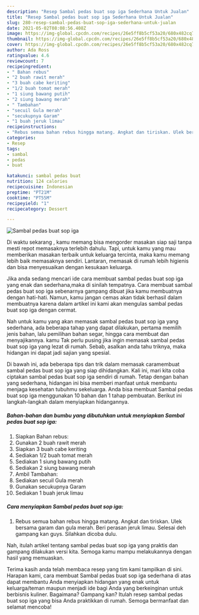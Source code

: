```yaml
---
description: "Resep Sambal pedas buat sop iga Sederhana Untuk Jualan"
title: "Resep Sambal pedas buat sop iga Sederhana Untuk Jualan"
slug: 280-resep-sambal-pedas-buat-sop-iga-sederhana-untuk-jualan
date: 2021-05-02T08:08:56.408Z
image: https://img-global.cpcdn.com/recipes/26e5ff8b5cf53a20/680x482cq70/sambal-pedas-buat-sop-iga-foto-resep-utama.jpg
thumbnail: https://img-global.cpcdn.com/recipes/26e5ff8b5cf53a20/680x482cq70/sambal-pedas-buat-sop-iga-foto-resep-utama.jpg
cover: https://img-global.cpcdn.com/recipes/26e5ff8b5cf53a20/680x482cq70/sambal-pedas-buat-sop-iga-foto-resep-utama.jpg
author: Ada Ross
ratingvalue: 4.6
reviewcount: 7
recipeingredient:
- " Bahan rebus"
- "2 buah rawit merah"
- "3 buah cabe keriting"
- "1/2 buah tomat merah"
- "1 siung bawang putih"
- "2 siung bawang merah"
- " Tambahan"
- "secuil Gula merah"
- "secukupnya Garam"
- "1 buah jeruk limau"
recipeinstructions:
- "Rebus semua bahan rebus hingga matang. Angkat dan tiriskan. Ulek bersama garam dan gula merah. Beri perasan jeruk limau. Selesai deh gampang kan guys. Silahkan dicoba dulu."
categories:
- Resep
tags:
- sambal
- pedas
- buat

katakunci: sambal pedas buat 
nutrition: 124 calories
recipecuisine: Indonesian
preptime: "PT21M"
cooktime: "PT55M"
recipeyield: "1"
recipecategory: Dessert

---
```



![Sambal pedas buat sop iga](https://img-global.cpcdn.com/recipes/26e5ff8b5cf53a20/680x482cq70/sambal-pedas-buat-sop-iga-foto-resep-utama.jpg)

Di waktu  sekarang , kamu memang bisa mengorder masakan siap saji tanpa mesti repot memasaknya terlebih dahulu. Tapi, untuk kamu yang mau memberikan masakan terbaik untuk keluarga tercinta, maka kamu memang lebih baik memasaknya sendiri. Lantaran, memasak di rumah lebih higienis dan bisa menyesuaikan dengan kesukaan keluarga.

Jika anda sedang mencari ide cara membuat sambal pedas buat sop iga yang enak dan sederhana,maka di sinilah tempatnya. Cara membuat sambal pedas buat sop iga  sebenarnya gampang dibuat jika kamu membuatnya dengan hati-hati. Namun, kamu jangan cemas akan tidak berhasil dalam membuatnya 
karena dalam artikel ini kami akan mengulas sambal pedas buat sop iga dengan cermat.  



Nah untuk kamu yang akan memasak sambal pedas buat sop iga yang sederhana, ada beberapa tahap yang dapat dilakukan, pertama memilih jenis bahan, lalu pemilihan bahan segar, hingga cara membuat dan menyajikannya. kamu Tak perlu pusing jika ingin memasak sambal pedas buat sop iga yang lezat di rumah. Sebab, asalkan anda  tahu triknya, maka hidangan ini dapat jadi sajian yang spesial.

Di bawah ini, ada beberapa tips dan trik dalam memasak caramembuat sambal pedas buat sop iga yang siap dihidangkan. Kali ini, mari kita coba ciptakan sambal pedas buat sop iga sendiri di rumah. Tetap dengan bahan yang sederhana, hidangan ini bisa memberi manfaat untuk membantu menjaga kesehatan tubuhmu sekeluarga. Anda bisa membuat Sambal pedas buat sop iga menggunakan 10 bahan dan 1 tahap pembuatan. Berikut ini langkah-langkah dalam menyiapkan hidangannya.

<!--inarticleads1-->

##### Bahan-bahan dan bumbu yang dibutuhkan untuk menyiapkan Sambal pedas buat sop iga:

1. Siapkan  Bahan rebus:
1. Gunakan 2 buah rawit merah
1. Siapkan 3 buah cabe keriting
1. Sediakan 1/2 buah tomat merah
1. Sediakan 1 siung bawang putih
1. Sediakan 2 siung bawang merah
1. Ambil  Tambahan:
1. Sediakan secuil Gula merah
1. Gunakan secukupnya Garam
1. Sediakan 1 buah jeruk limau




<!--inarticleads2-->

##### Cara menyiapkan Sambal pedas buat sop iga:

1. Rebus semua bahan rebus hingga matang. Angkat dan tiriskan. Ulek bersama garam dan gula merah. Beri perasan jeruk limau. Selesai deh gampang kan guys. Silahkan dicoba dulu.




Nah, itulah artikel tentang  sambal pedas buat sop iga  yang praktis dan gampang dilakukan versi kita. Semoga kamu mampu melakukannya dengan hasil yang memuaskan. 

Terima kasih anda telah membaca resep yang tim kami tampilkan di sini. Harapan kami, cara membuat  Sambal pedas buat sop iga sederhana di atas dapat membantu Anda menyiapkan hidangan yang enak untuk keluarga/teman maupun menjadi ide bagi Anda yang berkeinginan untuk berbisnis kuliner. Bagaimana? Gampang kan? Itulah resep sambal pedas buat sop iga yang bisa Anda praktikkan di rumah. Semoga bermanfaat dan selamat mencoba!

